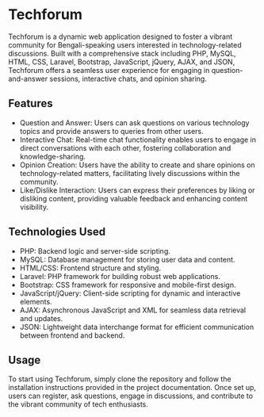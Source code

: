 # Techforum
Techforum is a dynamic web application designed to foster a vibrant community for Bengali-speaking users interested in technology-related discussions. Built with a comprehensive stack including PHP, MySQL, HTML, CSS, Laravel, Bootstrap, JavaScript, jQuery, AJAX, and JSON, Techforum offers a seamless user experience for engaging in question-and-answer sessions, interactive chats, and opinion sharing.

## Features
- Question and Answer: Users can ask questions on various technology topics and provide answers to queries from other users.
- Interactive Chat: Real-time chat functionality enables users to engage in direct conversations with each other, fostering collaboration and knowledge-sharing.
- Opinion Creation: Users have the ability to create and share opinions on technology-related matters, facilitating lively discussions within the community.
- Like/Dislike Interaction: Users can express their preferences by liking or disliking content, providing valuable feedback and enhancing content visibility.

## Technologies Used
- PHP: Backend logic and server-side scripting.
- MySQL: Database management for storing user data and content.
- HTML/CSS: Frontend structure and styling.
- Laravel: PHP framework for building robust web applications.
- Bootstrap: CSS framework for responsive and mobile-first design.
- JavaScript/jQuery: Client-side scripting for dynamic and interactive elements.
- AJAX: Asynchronous JavaScript and XML for seamless data retrieval and updates.
- JSON: Lightweight data interchange format for efficient communication between frontend and backend.

## Usage
To start using Techforum, simply clone the repository and follow the installation instructions provided in the project documentation. Once set up, users can register, ask questions, engage in discussions, and contribute to the vibrant community of tech enthusiasts.
